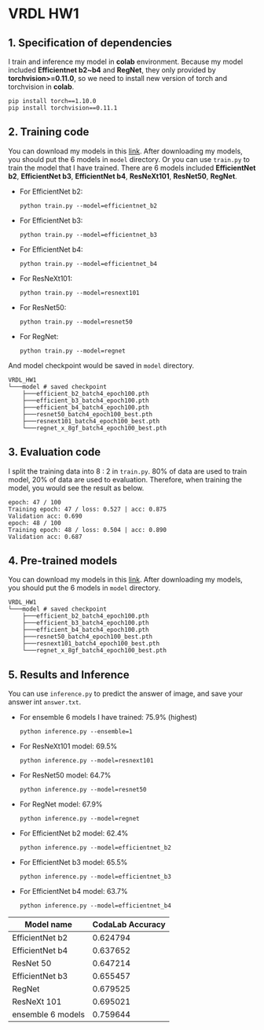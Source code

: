 # VRDL HW1

## 1. Specification of dependencies
I train and inference my model in **colab** environment. Because my model included **Efficientnet b2~b4** and **RegNet**, they only provided by **torchvision>=0.11.0**, so we need to install new version of torch and torchvision in **colab**.
```
pip install torch==1.10.0
pip install torchvision==0.11.1
```

## 2. Training code
You can download my models in this [link](https://drive.google.com/drive/folders/1PuWjKZsGxGZGvtphCiwwqMoa6b9DeZ11?usp=sharing). After downloading my models, you should put the 6 models in `model` directory.
Or you can use `train.py` to train the model that I have trained. There are 6 models included **EfficientNet b2**, **EfficientNet b3**, **EfficientNet b4**, **ResNeXt101**, **ResNet50**, **RegNet**.
* For EfficientNet b2:

    `python train.py --model=efficientnet_b2`
* For EfficientNet b3:

    `python train.py --model=efficientnet_b3`
* For EfficientNet b4:

    `python train.py --model=efficientnet_b4`
* For ResNeXt101:

    `python train.py --model=resnext101`
* For ResNet50:

    `python train.py --model=resnet50`
* For RegNet:
    
    `python train.py --model=regnet`

And model checkpoint would be saved in `model` directory.
```
VRDL_HW1
└───model # saved checkpoint
    ├───efficient_b2_batch4_epoch100.pth
    ├───efficient_b3_batch4_epoch100.pth
    ├───efficient_b4_batch4_epoch100.pth
    ├───resnet50_batch4_epoch100_best.pth
    ├───resnext101_batch4_epoch100_best.pth
    └───regnet_x_8gf_batch4_epoch100_best.pth
```

## 3. Evaluation code
I split the training data into 8 : 2 in `train.py`. 80% of data are used to train model, 20% of data are used to evaluation. Therefore, when training the model, you would see the result as below.
```
epoch: 47 / 100
Training epoch: 47 / loss: 0.527 | acc: 0.875
Validation acc: 0.690
epoch: 48 / 100
Training epoch: 48 / loss: 0.504 | acc: 0.890
Validation acc: 0.687
```

## 4. Pre-trained models
You can download my models in this [link](https://drive.google.com/drive/folders/1PuWjKZsGxGZGvtphCiwwqMoa6b9DeZ11?usp=sharing). After downloading my models, you should put the 6 models in `model` directory.
```
VRDL_HW1
└───model # saved checkpoint
    ├───efficient_b2_batch4_epoch100.pth
    ├───efficient_b3_batch4_epoch100.pth
    ├───efficient_b4_batch4_epoch100.pth
    ├───resnet50_batch4_epoch100_best.pth
    ├───resnext101_batch4_epoch100_best.pth
    └───regnet_x_8gf_batch4_epoch100_best.pth
```

## 5. Results and Inference
You can use `inference.py` to predict the answer of image, and save your answer int `answer.txt`.
* For ensemble 6 models I have trained: 75.9% (highest)

    `python inference.py --ensemble=1`

* For ResNeXt101 model: 69.5%

    `python inference.py --model=resnext101`

* For ResNet50 model: 64.7%

    `python inference.py --model=resnet50`

* For RegNet model: 67.9%

    `python inference.py --model=regnet`

* For EfficientNet b2 model: 62.4%

    `python inference.py --model=efficientnet_b2`

* For EfficientNet b3 model: 65.5%

    `python inference.py --model=efficientnet_b3`
    
* For EfficientNet b4 model: 63.7%

    `python inference.py --model=efficientnet_b4`

| Model name         | CodaLab Accuracy |
| ------------------ |------------------|
| EfficientNet b2    | 0.624794         |
| EfficientNet b4    | 0.637652         |
| ResNet 50          | 0.647214         |
| EfficientNet b3    | 0.655457         |
| RegNet             | 0.679525         |
| ResNeXt 101        | 0.695021         |
| ensemble 6 models  | 0.759644         |
